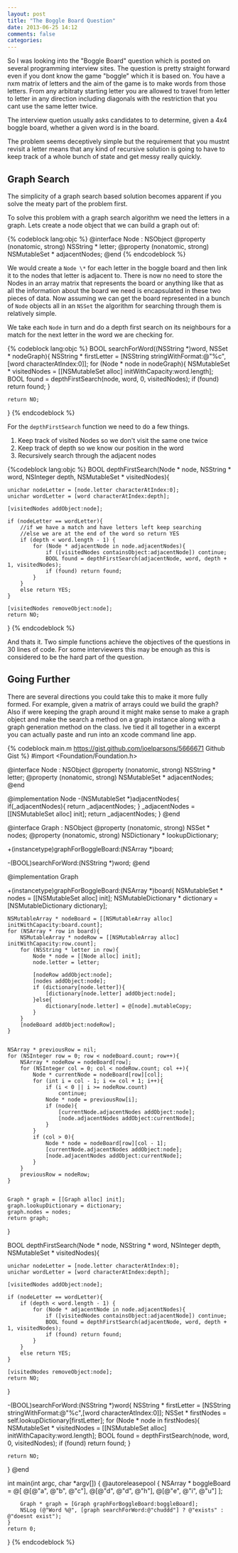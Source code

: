 ```yaml
---
layout: post
title: "The Boggle Board Question"
date: 2013-06-25 14:12
comments: false
categories: 
---
```


So I was looking into the "Boggle Board" question which is posted on several programming interview sites. The question is pretty straight forward even if you dont know the game "boggle" which it is based on. You have a nxm matrix of letters and the aim of the game is to make words from those letters. From any arbitraty starting letter you are allowed to travel from letter to letter in any direction including diagonals with the restriction that you cant use the same letter twice. 

The interview quetion usually asks candidates to to determine, given a 4x4 boggle board, whether a given word is in the board.

The problem seems deceptively simple but the requirement that you mustnt revisit a letter means that any kind of recursive solution is going to have to keep track of a whole bunch of state and get messy really quickly.

## Graph Search

The simplicity of a graph search based solution becomes apparent if you solve the meaty part of the problem first.

To solve this problem with a graph search algorithm we need the letters in a graph. Lets create a node object that we can build a graph out of:

{% codeblock lang:objc %}
@interface Node : NSObject
@property (nonatomic, strong) NSString * letter;
@property (nonatomic, strong) NSMutableSet * adjacentNodes;
@end
{% endcodeblock %}

We would create a `Node \*` for each letter in the boggle board and then link it to the nodes that letter is adjacent to. There is now no need to store the Nodes in an array matrix that represents the board or anything like that as all the information about the board we need is encapsulated in these two pieces of data. Now assuming we can get the board represented in a bunch of `Node` objects all in an `NSSet` the algorithm for searching through them is relatively simple.

We take each `Node` in turn and do a depth first search on its neighbours for a match for the next letter in the word we are checking for.

{% codeblock lang:objc %}
BOOL searchForWord((NSString \*)word, NSSet * nodeGraph){
    NSString * firstLetter = [NSString stringWithFormat:@"%c",[word characterAtIndex:0]];
    for (Node * node in nodeGraph){
        NSMutableSet * visitedNodes = [[NSMutableSet alloc] initWithCapacity:word.length];
        BOOL found = depthFirstSearch(node, word, 0, visitedNodes);
        if (found) return found;
    }

    return NO;
}
{% endcodeblock %}

For the `depthFirstSearch` function we need to do a few things.
1. Keep track of visited Nodes so we don't visit the same one twice
2. Keep track of depth so we know our position in the word
3. Recursively search through the adjacent nodes

{%codeblock lang:objc %}
BOOL depthFirstSearch(Node * node, NSString * word, NSInteger depth, NSMutableSet * visitedNodes){
 
    unichar nodeLetter = [node.letter characterAtIndex:0];
    unichar wordLetter = [word characterAtIndex:depth];
 
    [visitedNodes addObject:node];
 
    if (nodeLetter == wordLetter){
        //if we have a match and have letters left keep searching
        //else we are at the end of the word so return YES
        if (depth < word.length - 1) {
            for (Node * adjacentNode in node.adjacentNodes){
                if ([visitedNodes containsObject:adjacentNode]) continue;
                BOOL found = depthFirstSearch(adjacentNode, word, depth + 1, visitedNodes);
                if (found) return found;
            }
        }
        else return YES;
    }
 
    [visitedNodes removeObject:node];
    return NO;
}
{% endcodeblock %}

And thats it. Two simple functions achieve the objectives of the questions in 30 lines of code. For some interviewers this may be enough as this is considered to be the hard part of the question.

## Going Further

There are several directions you could take this to make it more fully formed. For example, given a matrix of arrays could we build the graph? Also if were keeping the graph around it might make sense to make a graph object and make the search a method on a graph instance along with a graph generation method on the class. Ive tied it all together in a excerpt you can actually paste and run into an xcode command line app.

{% codeblock main.m  https://gist.github.com/joelparsons/5666671 Github Gist %}
#import <Foundation/Foundation.h>
 
@interface Node : NSObject
@property (nonatomic, strong) NSString * letter;
@property (nonatomic, strong) NSMutableSet * adjacentNodes;
@end
 
@implementation Node
-(NSMutableSet *)adjacentNodes{
    if(_adjacentNodes){
        return _adjacentNodes;
    }
    _adjacentNodes = [[NSMutableSet alloc] init];
    return _adjacentNodes;
}
@end
 
 
@interface Graph : NSObject
@property (nonatomic, strong) NSSet * nodes;
@property (nonatomic, strong) NSDictionary * lookupDictionary;
 
+(instancetype)graphForBoggleBoard:(NSArray *)board;
 
-(BOOL)searchForWord:(NSString *)word;
@end
 
@implementation Graph
 
+(instancetype)graphForBoggleBoard:(NSArray *)board{
    NSMutableSet * nodes = [[NSMutableSet alloc] init];
    NSMutableDictionary * dictionary = [NSMutableDictionary dictionary];
 
    NSMutableArray * nodeBoard = [[NSMutableArray alloc] initWithCapacity:board.count];
    for (NSArray * row in board){
        NSMutableArray * nodeRow = [[NSMutableArray alloc] initWithCapacity:row.count];
        for (NSString * letter in row){
            Node * node = [[Node alloc] init];
            node.letter = letter;
            
            [nodeRow addObject:node];
            [nodes addObject:node];
            if (dictionary[node.letter]){
                [dictionary[node.letter] addObject:node];
            }else{
                dictionary[node.letter] = @[node].mutableCopy;
            }
        }
        [nodeBoard addObject:nodeRow];
    }
 
 
    NSArray * previousRow = nil;
    for (NSInteger row = 0; row < nodeBoard.count; row++){
        NSArray * nodeRow = nodeBoard[row];
        for (NSInteger col = 0; col < nodeRow.count; col ++){
            Node * currentNode = nodeBoard[row][col];
            for (int i = col - 1; i <= col + 1; i++){
                if (i < 0 || i >= nodeRow.count)
                    continue;
                Node * node = previousRow[i];
                if (node){
                    [currentNode.adjacentNodes addObject:node];
                    [node.adjacentNodes addObject:currentNode];   
                }
            }
            if (col > 0){
                Node * node = nodeBoard[row][col - 1];
                [currentNode.adjacentNodes addObject:node];
                [node.adjacentNodes addObject:currentNode];
            }
        }
        previousRow = nodeRow;
    }
 
 
    Graph * graph = [[Graph alloc] init];
    graph.lookupDictionary = dictionary;
    graph.nodes = nodes;
    return graph;
}
 
BOOL depthFirstSearch(Node * node, NSString * word, NSInteger depth, NSMutableSet * visitedNodes){
 
    unichar nodeLetter = [node.letter characterAtIndex:0];
    unichar wordLetter = [word characterAtIndex:depth];
 
    [visitedNodes addObject:node];
 
    if (nodeLetter == wordLetter){
        if (depth < word.length - 1) {
            for (Node * adjacentNode in node.adjacentNodes){
                if ([visitedNodes containsObject:adjacentNode]) continue;
                BOOL found = depthFirstSearch(adjacentNode, word, depth + 1, visitedNodes);
                if (found) return found;
            }
        }
        else return YES;
    }
 
    [visitedNodes removeObject:node];
    return NO;
}
 
-(BOOL)searchForWord:(NSString *)word{
    NSString * firstLetter = [NSString stringWithFormat:@"%c",[word characterAtIndex:0]];
    NSSet * firstNodes = self.lookupDictionary[firstLetter];
    for (Node * node in firstNodes){
        NSMutableSet * visitedNodes = [[NSMutableSet alloc] initWithCapacity:word.length];
        BOOL found = depthFirstSearch(node, word, 0, visitedNodes);
        if (found) return found;
    }
 
    return NO;
}
@end
 
 
int main(int argc, char *argv[]) {
    @autoreleasepool {
        NSArray * boggleBoard = @[
                                  @[@"a", @"b", @"c"],
                                  @[@"d", @"d", @"h"],
                                  @[@"e", @"i", @"u"]
                                  ];
 
        Graph * graph = [Graph graphForBoggleBoard:boggleBoard];
        NSLog (@"Word %@", [graph searchForWord:@"chuddd"] ? @"exists" : @"doesnt exist");
    }
    return 0;
}
{% endcodeblock %}
